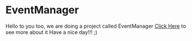 EventManager
============
Hello to you too, we are doing a project called EventManager
 [Click Here](https://github.com/AlexCherniak/EventManager) to see more about it
Have a nice day!!! ;)
